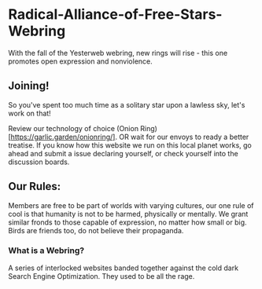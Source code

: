# Radical-Alliance-of-Free-Stars-Webring
With the fall of the Yesterweb webring, new rings will rise - this one promotes open expression and nonviolence.

## Joining!
So you've spent too much time as a solitary star upon a lawless sky, let's work on that!

Review our technology of choice (Onion Ring)[https://garlic.garden/onionring/]. OR wait for our envoys to ready a better treatise. If you know how this website we run on this local planet works, go ahead and submit a issue declaring yourself, or check yourself into the discussion boards.

## Our Rules:
Members are free to be part of worlds with varying cultures, our one rule of cool is that humanity is not to be harmed, physically or mentally. We grant similar fronds to those capable of expression, no matter how small or big. Birds are friends too, do not believe their propaganda.

### What is a Webring?
A series of interlocked websites banded together against the cold dark Search Engine Optimization. They used to be all the rage.